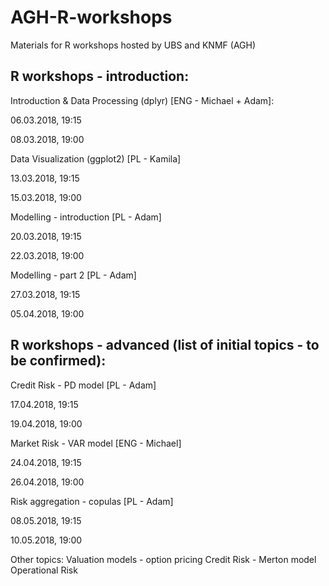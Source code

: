 # AGH-R-workshops
Materials for R workshops hosted by UBS and KNMF (AGH)

## R workshops - introduction:

Introduction & Data Processing (dplyr) [ENG - Michael + Adam]:

06.03.2018, 19:15

08.03.2018, 19:00

Data Visualization (ggplot2) [PL - Kamila]

13.03.2018, 19:15

15.03.2018, 19:00

Modelling - introduction [PL - Adam]

20.03.2018, 19:15

22.03.2018, 19:00

Modelling - part 2 [PL - Adam]

27.03.2018, 19:15

05.04.2018, 19:00


## R workshops - advanced (list of initial topics - to be confirmed):

Credit Risk - PD model [PL - Adam]

17.04.2018, 19:15

19.04.2018, 19:00

Market Risk - VAR model [ENG - Michael]

24.04.2018, 19:15

26.04.2018, 19:00

Risk aggregation - copulas [PL - Adam]

08.05.2018, 19:15

10.05.2018, 19:00

Other topics:
Valuation models - option pricing 
Credit Risk - Merton model 
Operational Risk
